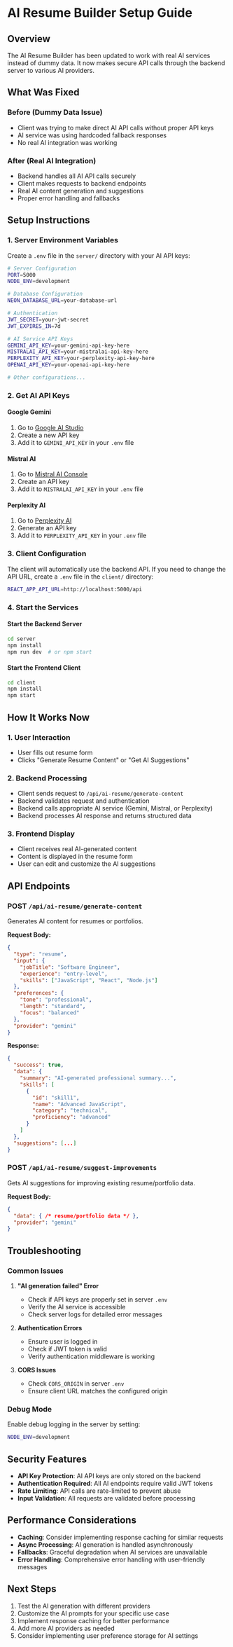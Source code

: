 # AI Resume Builder Setup Guide

## Overview
The AI Resume Builder has been updated to work with real AI services instead of dummy data. It now makes secure API calls through the backend server to various AI providers.

## What Was Fixed

### Before (Dummy Data Issue)
- Client was trying to make direct AI API calls without proper API keys
- AI service was using hardcoded fallback responses
- No real AI integration was working

### After (Real AI Integration)
- Backend handles all AI API calls securely
- Client makes requests to backend endpoints
- Real AI content generation and suggestions
- Proper error handling and fallbacks

## Setup Instructions

### 1. Server Environment Variables
Create a `.env` file in the `server/` directory with your AI API keys:

```bash
# Server Configuration
PORT=5000
NODE_ENV=development

# Database Configuration
NEON_DATABASE_URL=your-database-url

# Authentication
JWT_SECRET=your-jwt-secret
JWT_EXPIRES_IN=7d

# AI Service API Keys
GEMINI_API_KEY=your-gemini-api-key-here
MISTRALAI_API_KEY=your-mistralai-api-key-here
PERPLEXITY_API_KEY=your-perplexity-api-key-here
OPENAI_API_KEY=your-openai-api-key-here

# Other configurations...
```

### 2. Get AI API Keys

#### Google Gemini
1. Go to [Google AI Studio](https://makersuite.google.com/app/apikey)
2. Create a new API key
3. Add it to `GEMINI_API_KEY` in your `.env` file

#### Mistral AI
1. Go to [Mistral AI Console](https://console.mistral.ai/)
2. Create an API key
3. Add it to `MISTRALAI_API_KEY` in your `.env` file

#### Perplexity AI
1. Go to [Perplexity AI](https://www.perplexity.ai/settings/api)
2. Generate an API key
3. Add it to `PERPLEXITY_API_KEY` in your `.env` file

### 3. Client Configuration
The client will automatically use the backend API. If you need to change the API URL, create a `.env` file in the `client/` directory:

```bash
REACT_APP_API_URL=http://localhost:5000/api
```

### 4. Start the Services

#### Start the Backend Server
```bash
cd server
npm install
npm run dev  # or npm start
```

#### Start the Frontend Client
```bash
cd client
npm install
npm start
```

## How It Works Now

### 1. User Interaction
- User fills out resume form
- Clicks "Generate Resume Content" or "Get AI Suggestions"

### 2. Backend Processing
- Client sends request to `/api/ai-resume/generate-content`
- Backend validates request and authentication
- Backend calls appropriate AI service (Gemini, Mistral, or Perplexity)
- Backend processes AI response and returns structured data

### 3. Frontend Display
- Client receives real AI-generated content
- Content is displayed in the resume form
- User can edit and customize the AI suggestions

## API Endpoints

### POST `/api/ai-resume/generate-content`
Generates AI content for resumes or portfolios.

**Request Body:**
```json
{
  "type": "resume",
  "input": {
    "jobTitle": "Software Engineer",
    "experience": "entry-level",
    "skills": ["JavaScript", "React", "Node.js"]
  },
  "preferences": {
    "tone": "professional",
    "length": "standard",
    "focus": "balanced"
  },
  "provider": "gemini"
}
```

**Response:**
```json
{
  "success": true,
  "data": {
    "summary": "AI-generated professional summary...",
    "skills": [
      {
        "id": "skill1",
        "name": "Advanced JavaScript",
        "category": "technical",
        "proficiency": "advanced"
      }
    ]
  },
  "suggestions": [...]
}
```

### POST `/api/ai-resume/suggest-improvements`
Gets AI suggestions for improving existing resume/portfolio data.

**Request Body:**
```json
{
  "data": { /* resume/portfolio data */ },
  "provider": "gemini"
}
```

## Troubleshooting

### Common Issues

1. **"AI generation failed" Error**
   - Check if API keys are properly set in server `.env`
   - Verify the AI service is accessible
   - Check server logs for detailed error messages

2. **Authentication Errors**
   - Ensure user is logged in
   - Check if JWT token is valid
   - Verify authentication middleware is working

3. **CORS Issues**
   - Check `CORS_ORIGIN` in server `.env`
   - Ensure client URL matches the configured origin

### Debug Mode
Enable debug logging in the server by setting:
```bash
NODE_ENV=development
```

## Security Features

- **API Key Protection**: AI API keys are only stored on the backend
- **Authentication Required**: All AI endpoints require valid JWT tokens
- **Rate Limiting**: API calls are rate-limited to prevent abuse
- **Input Validation**: All requests are validated before processing

## Performance Considerations

- **Caching**: Consider implementing response caching for similar requests
- **Async Processing**: AI generation is handled asynchronously
- **Fallbacks**: Graceful degradation when AI services are unavailable
- **Error Handling**: Comprehensive error handling with user-friendly messages

## Next Steps

1. Test the AI generation with different providers
2. Customize the AI prompts for your specific use case
3. Implement response caching for better performance
4. Add more AI providers as needed
5. Consider implementing user preference storage for AI settings
